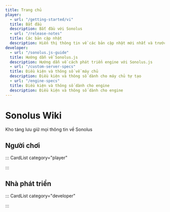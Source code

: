 ```yaml
---
title: Trang chủ
player:
  - url: "/getting-started/vi"
  title: Bắt đầu
  description: Bắt đầu với Sonolus
  - url: "/release-notes"
  title: Các bản cập nhật
  description: Hiển thị thông tin về các bản cập nhật mới nhất và trước đó của Sonolus
developer:
  - url: "/sonolus.js-guide"
  title: Hướng dẫn về Sonolus.js
  description: Hướng dẫn về cách phát triển engine với Sonolus.js
  - url: "/custom-server-specs"
  title: Điều kiện và thông số về máy chủ
  description: Điều kiện và thông số dành cho máy chủ tự tạo
  - url: "/engine-specs"
  title: Điều kiện và thông số dành cho engine
  description: Điều kiện và thông số dành cho engine
---
```


# Sonolus Wiki

Kho tàng lưu giữ mọi thông tin về Sonolus

## Người chơi

::: CardList category="player"

:::

## Nhà phát triển

::: CardList category="developer"

:::

